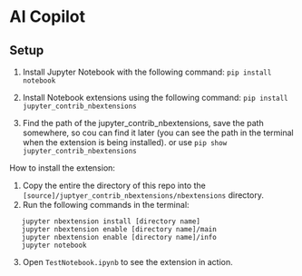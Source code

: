 # AI Copilot

## Setup

1. Install Jupyter Notebook with the following command:
   `pip install notebook`

2. Install Notebook extensions using the following command:
   `pip install jupyter_contrib_nbextensions`

3. Find the path of the jupyter_contrib_nbextensions, save the path somewhere, so cou can find it later
   (you can see the path in the terminal when the extension is being installed).
   or use `pip show jupyter_contrib_nbextensions`

How to install the extension:

1. Copy the entire the directory of this repo into the `[source]/juptyer_contrib_nbextensions/nbextensions` directory.
2. Run the following commands in the terminal:

```
   jupyter nbextension install [directory name]
   jupyter nbextension enable [directory name]/main
   jupyter nbextension enable [directory name]/info
   jupyter notebook
```

3. Open `TestNotebook.ipynb` to see the extension in action.
